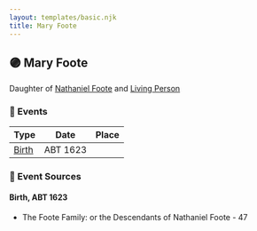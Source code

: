 ```yaml
---
layout: templates/basic.njk
title: Mary Foote
---
```

## 🟣 Mary Foote

Daughter of [Nathaniel Foote](/people/6/64098820) and [Living Person](/people/7/77201280)

### 📆 Events

Type | Date | Place
------ | ------ | ------
[Birth](#event-c372ed8a-624d-4659-b538-73b5b74c1404) | ABT 1623 |

### 📰 Event Sources

#### <a id="event-c372ed8a-624d-4659-b538-73b5b74c1404"></a> Birth, ABT 1623
* The Foote Family: or the Descendants of Nathaniel Foote  - 47